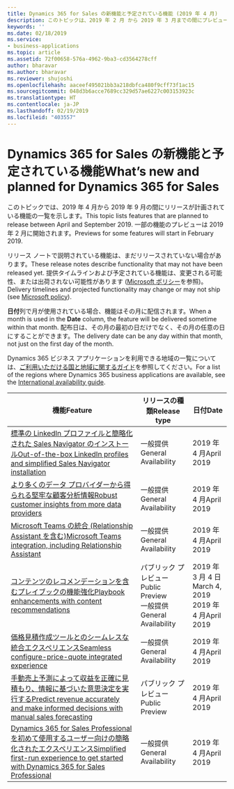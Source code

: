 ```yaml
---
title: Dynamics 365 for Sales の新機能と予定されている機能 (2019 年 4 月)
description: このトピックは、2019 年 2 月 から 2019 年 3 月までの間にプレビューになり、2019 年 4 月から 2019 年 9 月までの間にリリース予定の機能の一覧を示します。
keywords: ''
ms.date: 02/18/2019
ms.service:
- business-applications
ms.topic: article
ms.assetid: 72f00658-576a-4962-9ba3-cd3564278cff
author: bharavar
ms.author: bharavar
ms.reviewer: shujoshi
ms.openlocfilehash: aaceef495021bb3a218dbfca480f9cff73f1ac15
ms.sourcegitcommit: 048d3b6acce7689cc329d57ae6227c003153923c
ms.translationtype: HT
ms.contentlocale: ja-JP
ms.lasthandoff: 02/19/2019
ms.locfileid: "403557"
---
```

#  <a name="whats-new-and-planned-for-dynamics-365-for-sales"></a><span data-ttu-id="9c0e4-103">Dynamics 365 for Sales の新機能と予定されている機能</span><span class="sxs-lookup"><span data-stu-id="9c0e4-103">What’s new and planned for Dynamics 365 for Sales</span></span>

<span data-ttu-id="9c0e4-104">このトピックでは、2019 年 4 月から 2019 年 9 月の間にリリースが計画されている機能の一覧を示します。</span><span class="sxs-lookup"><span data-stu-id="9c0e4-104">This topic lists features that are planned to release between April and September 2019.</span></span> <span data-ttu-id="9c0e4-105">一部の機能のプレビューは 2019 年 2 月に開始されます。</span><span class="sxs-lookup"><span data-stu-id="9c0e4-105">Previews for some features will start in February 2019.</span></span> 

<span data-ttu-id="9c0e4-106">リリース ノートで説明されている機能は、まだリリースされていない場合があります。</span><span class="sxs-lookup"><span data-stu-id="9c0e4-106">These release notes describe functionality that may not have been released yet.</span></span> <span data-ttu-id="9c0e4-107">提供タイムラインおよび予定されている機能は、変更される可能性、または出荷されない可能性があります ([Microsoft ポリシー](https://go.microsoft.com/fwlink/p/?linkid=2007332)を参照)。</span><span class="sxs-lookup"><span data-stu-id="9c0e4-107">Delivery timelines and projected functionality may change or may not ship (see [Microsoft policy](https://go.microsoft.com/fwlink/p/?linkid=2007332)).</span></span>

<span data-ttu-id="9c0e4-108">**日付**列で月が使用されている場合、機能はその月に配信されます。</span><span class="sxs-lookup"><span data-stu-id="9c0e4-108">When a month is used in the **Date** column, the feature will be delivered sometime within that month.</span></span> <span data-ttu-id="9c0e4-109">配布日は、その月の最初の日だけでなく、その月の任意の日にすることができます。</span><span class="sxs-lookup"><span data-stu-id="9c0e4-109">The delivery date can be any day within that month, not just on the first day of the month.</span></span>

<span data-ttu-id="9c0e4-110">Dynamics 365 ビジネス アプリケーションを利用できる地域の一覧については、[ご利用いただける国と地域に関するガイド](https://aka.ms/dynamics_365_international_availability_deck)を参照してください。</span><span class="sxs-lookup"><span data-stu-id="9c0e4-110">For a list of the regions where Dynamics 365 business applications are available, see the [International availability guide](https://aka.ms/dynamics_365_international_availability_deck).</span></span>



| <span data-ttu-id="9c0e4-111">機能</span><span class="sxs-lookup"><span data-stu-id="9c0e4-111">Feature</span></span>         | <span data-ttu-id="9c0e4-112">リリースの種類</span><span class="sxs-lookup"><span data-stu-id="9c0e4-112">Release type</span></span>         | <span data-ttu-id="9c0e4-113">日付</span><span class="sxs-lookup"><span data-stu-id="9c0e4-113">Date</span></span> |
|-------------------------------|----------------------|----------------------|
| [<span data-ttu-id="9c0e4-114">標準の LinkedIn プロファイルと簡略化された Sales Navigator のインストール</span><span class="sxs-lookup"><span data-stu-id="9c0e4-114">Out-of-the-box LinkedIn profiles and simplified Sales Navigator installation</span></span>](intelligent-social-selling-relationship-sales-mrs.md) | <span data-ttu-id="9c0e4-115">一般提供</span><span class="sxs-lookup"><span data-stu-id="9c0e4-115">General Availability</span></span> | <span data-ttu-id="9c0e4-116">2019 年 4 月</span><span class="sxs-lookup"><span data-stu-id="9c0e4-116">April 2019</span></span>           |
| [<span data-ttu-id="9c0e4-117">より多くのデータ プロバイダーから得られる堅牢な顧客分析情報</span><span class="sxs-lookup"><span data-stu-id="9c0e4-117">Robust customer insights from more data providers</span></span>](robust-customer-insights-more-data-providers.md)                      | <span data-ttu-id="9c0e4-118">一般提供</span><span class="sxs-lookup"><span data-stu-id="9c0e4-118">General Availability</span></span> | <span data-ttu-id="9c0e4-119">2019 年 4 月</span><span class="sxs-lookup"><span data-stu-id="9c0e4-119">April 2019</span></span>           |
| [<span data-ttu-id="9c0e4-120">Microsoft Teams の統合 (Relationship Assistant を含む)</span><span class="sxs-lookup"><span data-stu-id="9c0e4-120">Microsoft Teams integration, including Relationship Assistant</span></span>](productive-sales-collaboration-teams.md)              | <span data-ttu-id="9c0e4-121">一般提供</span><span class="sxs-lookup"><span data-stu-id="9c0e4-121">General Availability</span></span> | <span data-ttu-id="9c0e4-122">2019 年 4 月</span><span class="sxs-lookup"><span data-stu-id="9c0e4-122">April 2019</span></span>           |
| [<span data-ttu-id="9c0e4-123">コンテンツのレコメンデーションを含むプレイブックの機能強化</span><span class="sxs-lookup"><span data-stu-id="9c0e4-123">Playbook enhancements with content recommendations</span></span>](content-recommendation-sales-playbook.md)                    | <span data-ttu-id="9c0e4-124">パブリック プレビュー</span><span class="sxs-lookup"><span data-stu-id="9c0e4-124">Public Preview</span></span><br><span data-ttu-id="9c0e4-125">一般提供</span><span class="sxs-lookup"><span data-stu-id="9c0e4-125">General Availability</span></span> | <span data-ttu-id="9c0e4-126">2019 年 3 月 4 日</span><span class="sxs-lookup"><span data-stu-id="9c0e4-126">March 4, 2019</span></span><br><span data-ttu-id="9c0e4-127">2019 年 4 月</span><span class="sxs-lookup"><span data-stu-id="9c0e4-127">April 2019</span></span>           |
| [<span data-ttu-id="9c0e4-128">価格見積作成ツールとのシームレスな統合エクスペリエンス</span><span class="sxs-lookup"><span data-stu-id="9c0e4-128">Seamless configure-price-quote integrated experience</span></span>](seamless-configure-price-quote-integrated-experience.md)        | <span data-ttu-id="9c0e4-129">一般提供</span><span class="sxs-lookup"><span data-stu-id="9c0e4-129">General Availability</span></span> | <span data-ttu-id="9c0e4-130">2019 年 4 月</span><span class="sxs-lookup"><span data-stu-id="9c0e4-130">April 2019</span></span>           |
| [<span data-ttu-id="9c0e4-131">手動売上予測によって収益を正確に見積もり、情報に基づいた意思決定を実行する</span><span class="sxs-lookup"><span data-stu-id="9c0e4-131">Predict revenue accurately and make informed decisions with manual sales forecasting</span></span>](simple-forecasting-effective-sales-performance-management.md)            | <span data-ttu-id="9c0e4-132">パブリック プレビュー</span><span class="sxs-lookup"><span data-stu-id="9c0e4-132">Public Preview</span></span> | <span data-ttu-id="9c0e4-133">2019 年 4 月</span><span class="sxs-lookup"><span data-stu-id="9c0e4-133">April 2019</span></span>           |
| [<span data-ttu-id="9c0e4-134">Dynamics 365 for Sales Professional を初めて使用するユーザー向けの簡略化されたエクスペリエンス</span><span class="sxs-lookup"><span data-stu-id="9c0e4-134">Simplified first-run experience to get started with Dynamics 365 for Sales Professional</span></span>](sales-professional-5x5.md)            | <span data-ttu-id="9c0e4-135">一般提供</span><span class="sxs-lookup"><span data-stu-id="9c0e4-135">General Availability</span></span> | <span data-ttu-id="9c0e4-136">2019 年 4 月</span><span class="sxs-lookup"><span data-stu-id="9c0e4-136">April 2019</span></span>           |
